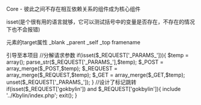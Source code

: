 Core - 彼此之间不存在相互依赖关系的组件成为核心组件


isset(是个很有用的语言就够，它可以测试括号中的变量是否存在，不存在的情况下也不会报错)

<a>元素的target属性
_blank
_parent
_self
_top
framename





引导至本项目
//分解请求参数
if(isset($_REQUEST['_PARAMS_'])){
    $temp = array();
    parse_str($_REQUEST['_PARAMS_'],$temp);
    $_POST = array_merge($_POST,$temp);
    $_REQUEST = array_merge($_REQUEST,$temp);
    $_GET = array_merge($_GET,$temp);
    unset($_REQUEST['_PARAMS_']);
}
//设计了标记跳转
if(isset($_REQUEST['gokbylin']) and $_REQUEST['gokbylin']){
    include '../Kbylin/index.php';
    exit();
}